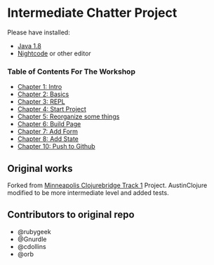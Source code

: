 # Intermediate Chatter Project

Please have installed: 
* [Java 1.8](http://www.oracle.com/technetwork/java/javase/downloads/jdk8-downloads-2133151.html)
* [Nightcode](https://sekao.net/nightcode/) or other editor

### Table of Contents For The Workshop
* [Chapter 1: Intro](Pages/1-intro.md)
* [Chapter 2: Basics](Pages/2-basics.md)
* [Chapter 3: REPL](Pages/3-repl.md)
* [Chapter 4: Start Project](Pages/4-start-project.md)
* [Chapter 5: Reorganize some things](Pages/5-reorg.md)
* [Chapter 6: Build Page](Pages/6-build-page.md)
* [Chapter 7: Add Form](Pages/7-add-form.md)
* [Chapter 8: Add State](Pages/8-add-state.md)
* [Chapter 10: Push to Github](Pages/10-publish-github.md)

## Original works

Forked from [Minneapolis Clojurebridge Track 1](https://github.com/clojurebridge-minneapolis/track1-chatter) Project. AustinClojure modified to be more intermediate level and added tests.

## Contributors to original repo

* @rubygeek
* @Gnurdle
* @cdollins
* @orb
